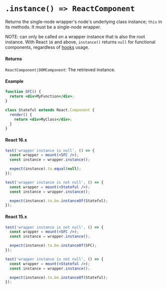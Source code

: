 # `.instance() => ReactComponent`

Returns the single-node wrapper's node's underlying class instance; `this` in its methods. It must be a single-node wrapper.

NOTE: can only be called on a wrapper instance that is also the root instance. With React `16` and above, `instance()` returns `null` for functional components, regardless of [hooks](https://reactjs.org/docs/hooks-intro.html) usage.

#### Returns

`ReactComponent|DOMComponent`: The retrieved instance.

#### Example

<!-- eslint react/prop-types: 0, react/prefer-stateless-function: 0 -->

```jsx
function SFC() {
  return <div>MyFunction</div>;
}

class Stateful extends React.Component {
  render() {
    return <div>MyClass</div>;
  }
}
```

#### React 16.x

```jsx
test('wrapper instance is null', () => {
  const wrapper = mount(<SFC />);
  const instance = wrapper.instance();

  expect(instance).to.equal(null);
});

test('wrapper instance is not null', () => {
  const wrapper = mount(<Stateful />);
  const instance = wrapper.instance();

  expect(instance).to.be.instanceOf(Stateful);
});
```

#### React 15.x

```jsx
test('wrapper instance is not null', () => {
  const wrapper = mount(<SFC />);
  const instance = wrapper.instance();

  expect(instance).to.be.instanceOf(SFC);
});

test('wrapper instance is not null', () => {
  const wrapper = mount(<Stateful />);
  const instance = wrapper.instance();

  expect(instance).to.be.instanceOf(Stateful);
});
```
